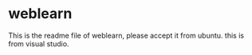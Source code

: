 # weblearn
This is the readme file of weblearn, please accept it from ubuntu.
this is from visual studio.
